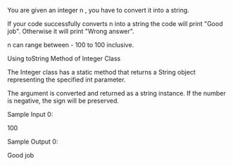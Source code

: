 You are given an integer n , you have to convert it into a string.

If your code successfully converts n into a string  the code will print "Good job". Otherwise it will print "Wrong answer".


n can range between - 100 to 100 inclusive.

Using toString Method of Integer Class

The Integer class has a static method that returns a String object representing the specified int parameter. 

The argument is converted and returned as a string instance. If the number is negative, the sign will be preserved. 


Sample Input 0:

100
 
Sample Output 0: 

Good job

